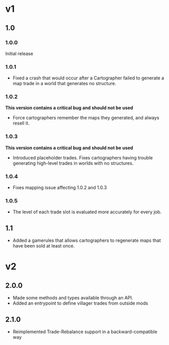 # v1
## 1.0
### 1.0.0
Initial release
### 1.0.1
- Fixed a crash that would occur after a Cartographer failed to generate a map trade in a world that generates no structure.
### 1.0.2
**This version contains a critical bug and should not be used**
- Force cartographers remember the maps they generated, and always resell it.
### 1.0.3
**This version contains a critical bug and should not be used**
- Introduced placeholder trades. Fixes cartographers having trouble generating high-level trades in worlds with no structures.
### 1.0.4
- Fixes mapping issue affecting 1.0.2 and 1.0.3
### 1.0.5
- The level of each trade slot is evaluated more accurately for every job.

## 1.1
- Added a gamerules that allows cartographers to regenerate maps that have been sold at least once.

# v2
## 2.0.0
- Made some methods and types available through an API.
- Added an entrypoint to define villager trades from outside mods
## 2.1.0
- Reimplemented Trade-Rebalance support in a backward-compatible way
